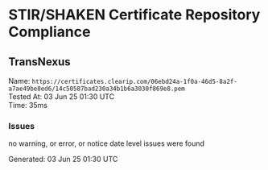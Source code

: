 # STIR/SHAKEN Certificate Repository Compliance

## TransNexus

Name: `https://certificates.clearip.com/06ebd24a-1f0a-46d5-8a2f-a7ae49be8ed6/14c50587bad230a34b1b6a3030f869e8.pem`\
Tested At: 03 Jun 25 01:30 UTC\
Time: 35ms

### Issues

no warning, or error, or notice date level issues were found

Generated: 03 Jun 25 01:30 UTC